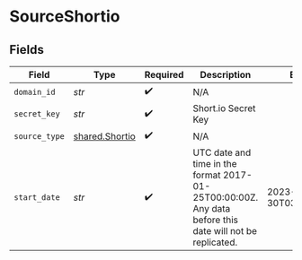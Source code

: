 # SourceShortio


## Fields

| Field                                                                                                   | Type                                                                                                    | Required                                                                                                | Description                                                                                             | Example                                                                                                 |
| ------------------------------------------------------------------------------------------------------- | ------------------------------------------------------------------------------------------------------- | ------------------------------------------------------------------------------------------------------- | ------------------------------------------------------------------------------------------------------- | ------------------------------------------------------------------------------------------------------- |
| `domain_id`                                                                                             | *str*                                                                                                   | :heavy_check_mark:                                                                                      | N/A                                                                                                     |                                                                                                         |
| `secret_key`                                                                                            | *str*                                                                                                   | :heavy_check_mark:                                                                                      | Short.io Secret Key                                                                                     |                                                                                                         |
| `source_type`                                                                                           | [shared.Shortio](../../models/shared/shortio.md)                                                        | :heavy_check_mark:                                                                                      | N/A                                                                                                     |                                                                                                         |
| `start_date`                                                                                            | *str*                                                                                                   | :heavy_check_mark:                                                                                      | UTC date and time in the format 2017-01-25T00:00:00Z. Any data before this date will not be replicated. | 2023-07-30T03:43:59.244Z                                                                                |